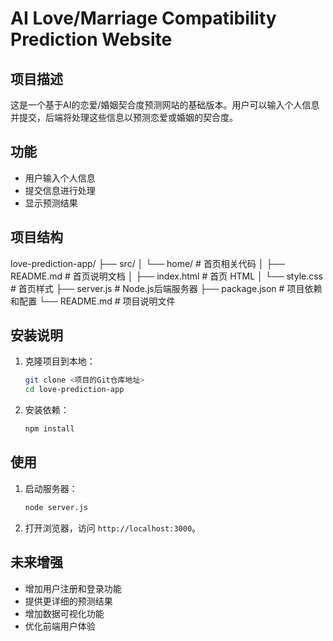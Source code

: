 # AI Love/Marriage Compatibility Prediction Website

## 项目描述
这是一个基于AI的恋爱/婚姻契合度预测网站的基础版本。用户可以输入个人信息并提交，后端将处理这些信息以预测恋爱或婚姻的契合度。

## 功能
- 用户输入个人信息
- 提交信息进行处理
- 显示预测结果

## 项目结构

love-prediction-app/
├── src/
│   └── home/           # 首页相关代码
│       ├── README.md   # 首页说明文档
│       ├── index.html  # 首页 HTML
│       └── style.css   # 首页样式
├── server.js # Node.js后端服务器
├── package.json # 项目依赖和配置
└── README.md # 项目说明文件


## 安装说明
1. 克隆项目到本地：
   ```bash
   git clone <项目的Git仓库地址>
   cd love-prediction-app
   ```

2. 安装依赖：
   ```bash
   npm install
   ```

## 使用
1. 启动服务器：
   ```bash
   node server.js
   ```

2. 打开浏览器，访问 `http://localhost:3000`。

## 未来增强
- 增加用户注册和登录功能
- 提供更详细的预测结果
- 增加数据可视化功能
- 优化前端用户体验
